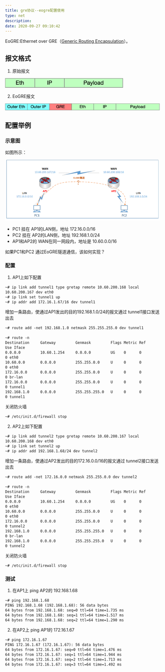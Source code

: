 ```yaml
---
title: gre协议--eogre配置使用
type: net
description: 
date: 2020-09-27 09:10:42
---
```


EoGRE:Ethernet over GRE（[Generic Routing Encapsulation](https://tools.ietf.org/html/rfc1701)）。

## 报文格式

1. 原始报文

![原始报文](../../images/original.png)

2. EoGRE报文

![eogre报文](../../images/eogre.png)


## 配置举例

### 示意图

如图所示：

![示意图](../../images/eogre-tu.png)

* PC1 挂在 AP1的LAN侧，地址 172.16.0.0/16
* PC2 挂在 AP2的LAN侧，地址 192.168.1.0/24
* AP1和AP2的 WAN在同一网段内，地址是 10.60.0.0/16

如果PC1和PC2 通过EoGRE隧道通信，该如何实现？

### 配置

1. AP1上如下配置

```
~# ip link add tunnel1 type gretap remote 10.60.200.168 local 10.60.200.167 dev eth0
~# ip link set tunnel1 up
~# ip addr add 172.16.1.67/16 dev tunnel1
```

增加一条路由，使通过AP1发出的目的192.168.1.0/24的报文通过 tunnel1接口发送出去

```
~# route add -net 192.168.1.0 netmask 255.255.255.0 dev tunnel1

~# route -n
Destination     Gateway         Genmask         Flags Metric Ref    Use Iface
0.0.0.0         10.60.1.254     0.0.0.0         UG    0      0        0 eth0
10.60.0.0       0.0.0.0         255.255.0.0     U     0      0        0 eth0
172.16.0.0      0.0.0.0         255.255.0.0     U     0      0        0 br-lan
172.16.0.0      0.0.0.0         255.255.0.0     U     0      0        0 tunnel1
192.168.1.0     0.0.0.0         255.255.255.0   U     0      0        0 tunnel1
```

关闭防火墙 

```
~# /etc/init.d/firewall stop
```

2. AP2上如下配置

```
~# ip link add tunnel2 type gretap remote 10.60.200.167 local 10.60.200.168 dev eth0
~# ip link set tunnel2 up
~# ip addr add 192.168.1.68/24 dev tunnel2
```

增加一条路由，使通过AP2发出的目的172.16.0.0/16的报文通过 tunnel2接口发送出去

```
~# route add -net 172.16.0.0 netmask 255.255.0.0 dev tunnel2

~# route -n
Destination     Gateway         Genmask         Flags Metric Ref    Use Iface
0.0.0.0         10.60.1.254     0.0.0.0         UG    0      0        0 eth0
10.60.0.0       0.0.0.0         255.255.0.0     U     0      0        0 eth0
172.16.0.0      0.0.0.0         255.255.0.0     U     0      0        0 tunnel2
192.168.1.0     0.0.0.0         255.255.255.0   U     0      0        0 br-lan
192.168.1.0     0.0.0.0         255.255.255.0   U     0      0        0 tunnel2
```

关闭防火墙 

```
~# /etc/init.d/firewall stop
```

### 测试

1. 在AP1上 ping AP2的 192.168.1.68

```
~# ping 192.168.1.68
PING 192.168.1.68 (192.168.1.68): 56 data bytes
64 bytes from 192.168.1.68: seq=0 ttl=64 time=1.735 ms
64 bytes from 192.168.1.68: seq=1 ttl=64 time=1.517 ms
64 bytes from 192.168.1.68: seq=2 ttl=64 time=1.290 ms
```

2. 在AP2上 ping AP1的 172.16.1.67

```
~# ping 172.16.1.67
PING 172.16.1.67 (172.16.1.67): 56 data bytes
64 bytes from 172.16.1.67: seq=0 ttl=64 time=1.476 ms
64 bytes from 172.16.1.67: seq=1 ttl=64 time=1.944 ms
64 bytes from 172.16.1.67: seq=2 ttl=64 time=1.713 ms
64 bytes from 172.16.1.67: seq=3 ttl=64 time=1.492 ms
```









